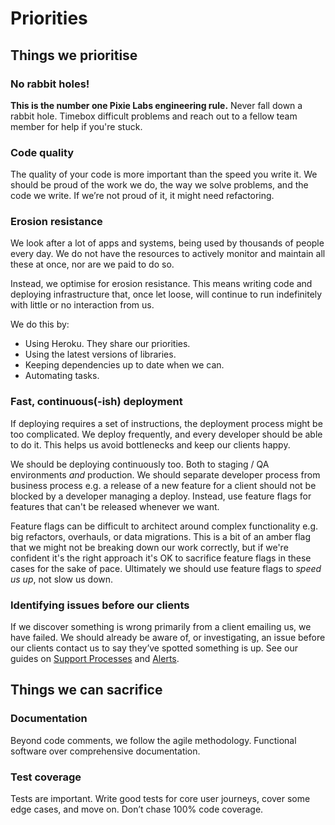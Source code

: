 # Priorities

## Things we prioritise

### No rabbit holes!
**This is the number one Pixie Labs engineering rule.** Never fall down a rabbit
hole. Timebox difficult problems and reach out to a fellow team member for help
if you're stuck.

### Code quality
The quality of your code is more important than the speed you write it. We
should be proud of the work we do, the way we solve problems, and the code we
write. If we’re not proud of it, it might need refactoring.

### Erosion resistance
We look after a lot of apps and systems, being used by thousands of people every
day. We do not have the resources to actively monitor and maintain all these at
once, nor are we paid to do so.

Instead, we optimise for erosion resistance. This means writing code and
deploying infrastructure that, once let loose, will continue to run indefinitely
with little or no interaction from us.

We do this by:

- Using Heroku. They share our priorities.
- Using the latest versions of libraries.
- Keeping dependencies up to date when we can.
- Automating tasks.

### Fast, continuous(-ish) deployment
If deploying requires a set of instructions, the deployment process might be too
complicated. We deploy frequently, and every developer should be able to do it.
This helps us avoid bottlenecks and keep our clients happy.

We should be deploying continuously too. Both to staging / QA environments _and_
production. We should separate developer process from business process e.g.
a release of a new feature for a client should not be blocked by a developer
managing a deploy. Instead, use feature flags for features that can't be released
whenever we want.

Feature flags can be difficult to architect around complex functionality e.g.
big refactors, overhauls, or data migrations. This is a bit of an amber flag
that we might not be breaking down our work correctly, but if we're confident
it's the right approach it's OK to sacrifice feature flags in these cases for
the sake of pace. Ultimately we should use feature flags to _speed us up_,
not slow us down.

### Identifying issues before our clients
If we discover something is wrong primarily from a client emailing us, we have
failed. We should already be aware of, or investigating, an issue before our
clients contact us to say they’ve spotted something is up. See our guides on
[Support Processes](../04-ongoing-support/02-support-processes.md) and
[Alerts](../04-ongoing-support/04-alerts.md).

## Things we can sacrifice

### Documentation
Beyond code comments, we follow the agile methodology. Functional software over
comprehensive documentation.

### Test coverage
Tests are important. Write good tests for core user journeys, cover some edge
cases, and move on. Don’t chase 100% code coverage.
